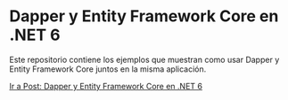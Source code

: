# Dapper y Entity Framework Core en .NET 6
Este repositorio contiene los ejemplos que muestran como usar Dapper y Entity Framework Core juntos en la misma aplicación.

[Ir a Post: Dapper y Entity Framework Core en .NET 6](https://arbems.com/dapper-ef-core-net-6 "Alberto Moreno’s .NET blog")
